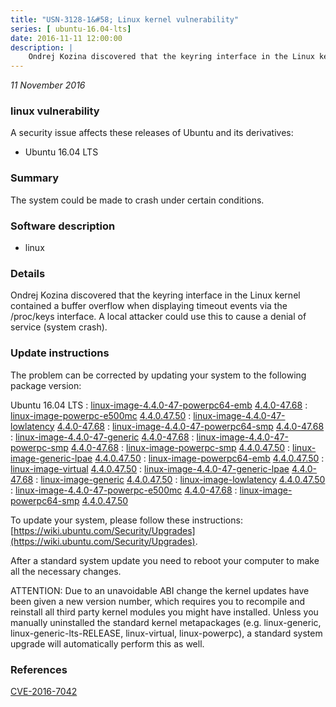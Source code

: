 ```yaml
---
title: "USN-3128-1&#58; Linux kernel vulnerability"
series: [ ubuntu-16.04-lts]
date: 2016-11-11 12:00:00
description: |
    Ondrej Kozina discovered that the keyring interface in the Linux kernel contained a buffer overflow when displaying timeout events via the /proc/keys interface. A local attacker could use this to cause a denial of service (system crash). 
--- 
```

 
 

*11 November 2016*

### linux vulnerability

A security issue affects these releases of Ubuntu and its derivatives:

* Ubuntu 16.04 LTS

### Summary

The system could be made to crash under certain conditions. 

### Software description

* linux 

### Details

Ondrej Kozina discovered that the keyring interface in the Linux kernel contained a buffer overflow when displaying timeout events via the /proc/keys interface. A local attacker could use this to cause a denial of service (system crash). 

### Update instructions

The problem can be corrected by updating your system to the following package version:

Ubuntu 16.04 LTS
 : [linux-image-4.4.0-47-powerpc64-emb](https://launchpad.net/ubuntu/+source/linux) <span> [4.4.0-47.68](https://launchpad.net/ubuntu/+source/linux/4.4.0-47.68) </span> 
 : [linux-image-powerpc-e500mc](https://launchpad.net/ubuntu/+source/linux) <span> [4.4.0.47.50](https://launchpad.net/ubuntu/+source/linux/4.4.0-47.68) </span> 
 : [linux-image-4.4.0-47-lowlatency](https://launchpad.net/ubuntu/+source/linux) <span> [4.4.0-47.68](https://launchpad.net/ubuntu/+source/linux/4.4.0-47.68) </span> 
 : [linux-image-4.4.0-47-powerpc64-smp](https://launchpad.net/ubuntu/+source/linux) <span> [4.4.0-47.68](https://launchpad.net/ubuntu/+source/linux/4.4.0-47.68) </span> 
 : [linux-image-4.4.0-47-generic](https://launchpad.net/ubuntu/+source/linux) <span> [4.4.0-47.68](https://launchpad.net/ubuntu/+source/linux/4.4.0-47.68) </span> 
 : [linux-image-4.4.0-47-powerpc-smp](https://launchpad.net/ubuntu/+source/linux) <span> [4.4.0-47.68](https://launchpad.net/ubuntu/+source/linux/4.4.0-47.68) </span> 
 : [linux-image-powerpc-smp](https://launchpad.net/ubuntu/+source/linux) <span> [4.4.0.47.50](https://launchpad.net/ubuntu/+source/linux/4.4.0-47.68) </span> 
 : [linux-image-generic-lpae](https://launchpad.net/ubuntu/+source/linux) <span> [4.4.0.47.50](https://launchpad.net/ubuntu/+source/linux/4.4.0-47.68) </span> 
 : [linux-image-powerpc64-emb](https://launchpad.net/ubuntu/+source/linux) <span> [4.4.0.47.50](https://launchpad.net/ubuntu/+source/linux/4.4.0-47.68) </span> 
 : [linux-image-virtual](https://launchpad.net/ubuntu/+source/linux) <span> [4.4.0.47.50](https://launchpad.net/ubuntu/+source/linux/4.4.0-47.68) </span> 
 : [linux-image-4.4.0-47-generic-lpae](https://launchpad.net/ubuntu/+source/linux) <span> [4.4.0-47.68](https://launchpad.net/ubuntu/+source/linux/4.4.0-47.68) </span> 
 : [linux-image-generic](https://launchpad.net/ubuntu/+source/linux) <span> [4.4.0.47.50](https://launchpad.net/ubuntu/+source/linux/4.4.0-47.68) </span> 
 : [linux-image-lowlatency](https://launchpad.net/ubuntu/+source/linux) <span> [4.4.0.47.50](https://launchpad.net/ubuntu/+source/linux/4.4.0-47.68) </span> 
 : [linux-image-4.4.0-47-powerpc-e500mc](https://launchpad.net/ubuntu/+source/linux) <span> [4.4.0-47.68](https://launchpad.net/ubuntu/+source/linux/4.4.0-47.68) </span> 
 : [linux-image-powerpc64-smp](https://launchpad.net/ubuntu/+source/linux) <span> [4.4.0.47.50](https://launchpad.net/ubuntu/+source/linux/4.4.0-47.68) </span> 

To update your system, please follow these instructions: [https://wiki.ubuntu.com/Security/Upgrades](https://wiki.ubuntu.com/Security/Upgrades).

After a standard system update you need to reboot your computer to make all the necessary changes.

ATTENTION: Due to an unavoidable ABI change the kernel updates have been given a new version number, which requires you to recompile and reinstall all third party kernel modules you might have installed. Unless you manually uninstalled the standard kernel metapackages (e.g. linux-generic, linux-generic-lts-RELEASE, linux-virtual, linux-powerpc), a standard system upgrade will automatically perform this as well. 

### References

 
 [CVE-2016-7042](http://people.ubuntu.com/~ubuntu-security/cve/CVE-2016-7042)
 

